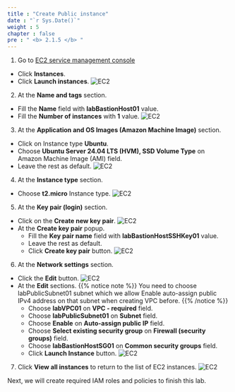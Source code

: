 ```yaml
---
title : "Create Public instance"
date : "`r Sys.Date()`"
weight : 5
chapter : false
pre : " <b> 2.1.5 </b> "
---
```


1. Go to [EC2 service management console](https://console.aws.amazon.com/ec2/v2/home)
  - Click **Instances**.
  - Click **Launch instances**.
  ![EC2](/images/2.prerequisite/ws01-createec201.png)  

2. At the **Name and tags** section.
  - Fill the **Name** field with **labBastionHost01** value.
  - Fill the **Number of instances** with **1** value.
  ![EC2](/images/2.prerequisite/ws01-createec202.png)

3. At the **Application and OS Images (Amazon Machine Image)** section.
  - Click on Instance type **Ubuntu**.
  - Choose **Ubuntu Server 24.04 LTS (HVM), SSD Volume Type** on Amazon Machine Image (AMI) field.
  - Leave the rest as default.
  ![EC2](/images/2.prerequisite/ws01-createec203.png)

4. At the **Instance type** section.
  - Choose **t2.micro** Instance type.
  ![EC2](/images/2.prerequisite/ws01-createec204.png)

5. At the **Key pair (login)** section.
  - Click on the **Create new key pair**.
  ![EC2](/images/2.prerequisite/ws01-createec205.png)
  - At the **Create key pair** popup.
    + Fill the **Key pair name** field with **labBastionHostSSHKey01** value.
    + Leave the rest as default.
    + Click **Create key pair** button.
    ![EC2](/images/2.prerequisite/ws01-createec206.png)

6. At the **Network settings** section.
  - Click the **Edit** button.
  ![EC2](/images/2.prerequisite/ws01-createec207.png)
  - At the **Edit** sections.
  {{% notice note %}}
  You need to choose labPublicSubnet01 subnet which we allow Enable auto-assign public IPv4 address on that subnet when creating VPC before.
  {{% /notice %}}
    + Choose **labVPC01** on **VPC - required** field.
    + Choose **labPublicSubnet01** on **Subnet** field.
    + Choose **Enable** on **Auto-assign public IP** field.
    + Choose **Select existing security group** on **Firewall (security groups)** field.
    + Choose **labBastionHostSG01** on **Common security groups** field.
    + Click **Launch Instance** button.
    ![EC2](/images/2.prerequisite/ws01-createec208.png)

7. Click **View all instances** to return to the list of EC2 instances.
  ![EC2](/images/2.prerequisite/ws01-createec209.png)

Next, we will create required IAM roles and policies to finish this lab.